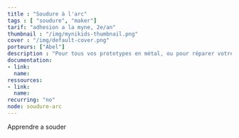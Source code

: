 ```yaml
---
title : "Soudure à l'arc"
tags : [ "soudure", "maker"]
tarif: "adhesion a la myne, 2e/an"
thumbnail : "/img/mynikids-thumbnail.png"
cover : "/img/default-cover.png"
porteurs: ["Abel"]
description : "Pour tous vos prototypes en métal, ou pour réparer votre chaise de jardin, Jean Philippe vous accompagne dans la pratique de la soudure à l’arc."
documentation:
- link:
  name:
ressources:
- link:
  name:
recurring: "no"
node: soudure-arc
---
```


Apprendre a souder
